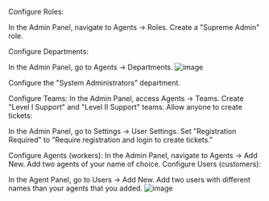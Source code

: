 Configure Roles:

In the Admin Panel, navigate to Agents -> Roles.
Create a "Supreme Admin" role.


Configure Departments:

In the Admin Panel, go to Agents -> Departments.
![image](https://github.com/crisflory/osticket-prereqs/assets/147748310/adb05839-8937-413f-a4e8-0ba05906ca31)

Configure the "System Administrators" department.

Configure Teams:
In the Admin Panel, access Agents -> Teams.
Create "Level I Support" and "Level II Support" teams.
Allow anyone to create tickets:

In the Admin Panel, go to Settings -> User Settings.
Set "Registration Required" to "Require registration and login to create tickets."

Configure Agents (workers):
In the Admin Panel, navigate to Agents -> Add New.
Add two agents of your name of choice.
Configure Users (customers):

In the Agent Panel, go to Users -> Add New.
Add two users with different names than your agents that you added.
![image](https://github.com/crisflory/osticket-prereqs/assets/147748310/8fe05f32-e5a7-4049-abcc-3ec54880ddcd)









